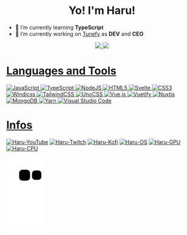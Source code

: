 <h1 align="center">Yo! I'm Haru!</h1>

- 🌱 I’m currently learning **TypeScript**
- 🔭 I’m currently working on [Tunefy](https://github.com/tunefy) as **DEV** and **CEO**

<div align="center">
    <a href="https://github.com/AqueleHaru">
        <img height="180em"
            src="https://github-readme-stats.vercel.app/api?username=AqueleHaru&show_icons=true&theme=github_dark&include_all_commits=true&count_private=true" />
        <img height="180em"
            src="https://github-readme-stats.vercel.app/api/top-langs/?username=AqueleHaru&layout=compact&langs_count=7&theme=github_dark" />
</div>

# Languages and Tools

<div>

![JavaScript](https://img.shields.io/badge/JavaScript-F7DF1E?style=for-the-badge&logo=javascript&logoColor=black)
![TypeScript](https://img.shields.io/badge/typescript-%23007ACC.svg?style=for-the-badge&logo=typescript&logoColor=white)
![NodeJS](https://img.shields.io/badge/node.js-6DA55F?style=for-the-badge&logo=node.js&logoColor=white)
![HTML5](https://img.shields.io/badge/html5-%23E34F26.svg?style=for-the-badge&logo=html5&logoColor=white)
![Svelte](https://img.shields.io/badge/svelte-%23f1413d.svg?style=for-the-badge&logo=svelte&logoColor=white)
![CSS3](https://img.shields.io/badge/css3-%231572B6.svg?style=for-the-badge&logo=css3&logoColor=white)
![Windicss](https://img.shields.io/badge/windicss-48B0F1.svg?style=for-the-badge&logo=windi-css&logoColor=white)
![TailwindCSS](https://img.shields.io/badge/tailwindcss-%2338B2AC.svg?style=for-the-badge&logo=tailwind-css&logoColor=white)
![UnoCSS](https://img.shields.io/badge/unocss-333333.svg?style=for-the-badge&logo=unocss&logoColor=white)
![Vue.js](https://img.shields.io/badge/vuejs-%2335495e.svg?style=for-the-badge&logo=vuedotjs&logoColor=%234FC08D)
![Vuetify](https://img.shields.io/badge/Vuetify-1867C0?style=for-the-badge&logo=vuetify&logoColor=AEDDFF)
![Nuxtjs](https://img.shields.io/badge/Nuxt-002E3B?style=for-the-badge&logo=nuxtdotjs&logoColor=#00DC82)
![MongoDB](https://img.shields.io/badge/MongoDB-%234ea94b.svg?style=for-the-badge&logo=mongodb&logoColor=white)
![Yarn](https://img.shields.io/badge/yarn-%232C8EBB.svg?style=for-the-badge&logo=yarn&logoColor=white)
![Visual Studio Code](https://img.shields.io/badge/Visual%20Studio%20Code-0078d7.svg?style=for-the-badge&logo=visual-studio-code&logoColor=white)
    
</div>


# Infos
<div>
<a href="https://www.youtube.com/channel/UCiUoNW8-BTepuh3u1r65_bw" target="_blank"><img alt="Haru-YouTube" src="https://img.shields.io/badge/YouTube-FF0000?style=for-the-badge&logo=youtube&logoColor=white"></a>
<a href="https://www.twitch.tv/aqueleharu" target="_blank"><img alt="Haru-Twitch" src="https://img.shields.io/badge/Twitch-9146FF?style=for-the-badge&logo=twitch&logoColor=white"></a>
<a href="https://ko-fi.com/haruzinho" target="_blank"><img alt="Haru-Kofi" src="https://img.shields.io/badge/Ko--fi-F16061?style=for-the-badge&logo=ko-fi&logoColor=white"></a>
<a href="#"><img alt="Haru-OS" src="https://img.shields.io/badge/Windows 11-0078D6?style=for-the-badge&logo=windows&logoColor=white"></a>
<a href="#"><img alt="Haru-GPU" src="https://img.shields.io/badge/NVIDIA-GeForce RTX 2070 Super-76B900?style=for-the-badge&logo=nvidia&logoColor=white"></a>
<a href="#"><img alt="Haru-CPU" src="https://img.shields.io/badge/AMD-Ryzen_5_3600-ED1C24?style=for-the-badge&logo=amd&logoColor=white"></a>
    
![Snake animation](https://github.com/AqueleHaru/AqueleHaru/blob/output/github-contribution-grid-snake.svg)
</div>
